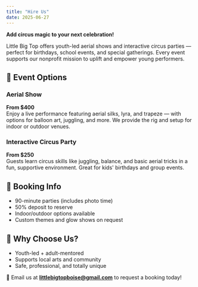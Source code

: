 ```yaml
---
title: "Hire Us"
date: 2025-06-27
---
```


**Add circus magic to your next celebration!**

Little Big Top offers youth-led aerial shows and interactive circus parties — perfect for birthdays, school events, and special gatherings. Every event supports our nonprofit mission to uplift and empower young performers.

## 🎪 Event Options

### Aerial Show  
**From $400**  
Enjoy a live performance featuring aerial silks, lyra, and trapeze — with options for balloon art, juggling, and more. We provide the rig and setup for indoor or outdoor venues.

### Interactive Circus Party  
**From $250**  
Guests learn circus skills like juggling, balance, and basic aerial tricks in a fun, supportive environment. Great for kids' birthdays and group events.

## 📝 Booking Info

- 90-minute parties (includes photo time)
- 50% deposit to reserve
- Indoor/outdoor options available
- Custom themes and glow shows on request

## 💫 Why Choose Us?

- Youth-led + adult-mentored
- Supports local arts and community
- Safe, professional, and totally unique

📧 Email us at **[littlebigtopboise@gmail.com](mailto:littlebigtopboise@gmail.com)** to request a booking today!